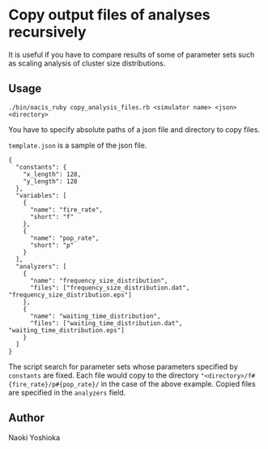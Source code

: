# Copy output files of analyses recursively

It is useful if you have to compare results of some of parameter sets such as scaling analysis of cluster size distributions.

## Usage

```
./bin/oacis_ruby copy_analysis_files.rb <simulator name> <json> <directory>
```

You have to specify absolute paths of a json file and directory to copy files.

`template.json` is a sample of the json file.

```
{
  "constants": {
    "x_length": 128,
    "y_length": 128
  },
  "variables": [
    {
      "name": "fire_rate",
      "short": "f"
    },
    {
      "name": "pop_rate",
      "short": "p"
    }
  ],
  "analyzers": [
    {
      "name": "frequency_size_distribution",
      "files": ["frequency_size_distribution.dat", "frequency_size_distribution.eps"]
    },
    {
      "name": "waiting_time_distribution",
      "files": ["waiting_time_distribution.dat", "waiting_time_distribution.eps"]
    }
  ]
}
```

The script search for parameter sets whose parameters specified by `constants` are fixed.
Each file would copy to the directory `"<directory>/f#{fire_rate}/p#{pop_rate}/` in the case of the above example.
Copied files are specified in the `analyzers` field.

## Author

Naoki Yoshioka

